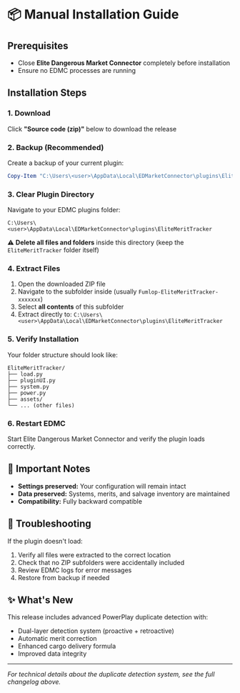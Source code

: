 # 📦 Manual Installation Guide

## Prerequisites
- Close **Elite Dangerous Market Connector** completely before installation
- Ensure no EDMC processes are running

## Installation Steps

### 1. Download
Click **"Source code (zip)"** below to download the release

### 2. Backup (Recommended)
Create a backup of your current plugin:
```powershell
Copy-Item "C:\Users\<user>\AppData\Local\EDMarketConnector\plugins\EliteMeritTracker" "C:\Users\<user>\AppData\Local\EDMarketConnector\plugins\EliteMeritTracker_backup" -Recurse
```

### 3. Clear Plugin Directory
Navigate to your EDMC plugins folder:
```
C:\Users\<user>\AppData\Local\EDMarketConnector\plugins\EliteMeritTracker
```
⚠️ **Delete all files and folders** inside this directory (keep the `EliteMeritTracker` folder itself)

### 4. Extract Files
1. Open the downloaded ZIP file
2. Navigate to the subfolder inside (usually `Fumlop-EliteMeritTracker-xxxxxxx`)
3. Select **all contents** of this subfolder
4. Extract directly to: `C:\Users\<user>\AppData\Local\EDMarketConnector\plugins\EliteMeritTracker`

### 5. Verify Installation
Your folder structure should look like:
```
EliteMeritTracker/
├── load.py
├── pluginUI.py
├── system.py
├── power.py
├── assets/
└── ... (other files)
```

### 6. Restart EDMC
Start Elite Dangerous Market Connector and verify the plugin loads correctly.

## 🎯 Important Notes
- **Settings preserved:** Your configuration will remain intact
- **Data preserved:** Systems, merits, and salvage inventory are maintained
- **Compatibility:** Fully backward compatible

## 🔧 Troubleshooting
If the plugin doesn't load:
1. Verify all files were extracted to the correct location
2. Check that no ZIP subfolders were accidentally included
3. Review EDMC logs for error messages
4. Restore from backup if needed

## ✨ What's New
This release includes advanced PowerPlay duplicate detection with:
- Dual-layer detection system (proactive + retroactive)
- Automatic merit correction
- Enhanced cargo delivery formula
- Improved data integrity

---
*For technical details about the duplicate detection system, see the full changelog above.*